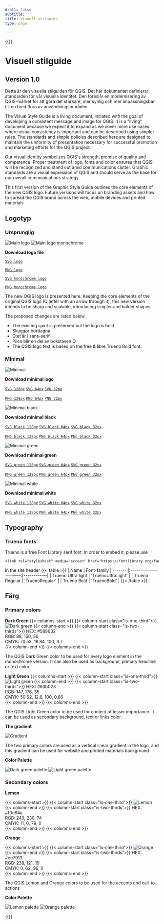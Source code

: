 ```yaml
---
draft: false
subtitle: ''
title: Visuell stilguide
type: page

---
```

{{<content-start classes="content narrow" >}}
# Visuell stilguide
## Version 1.0
Detta är den visuella stilguiden för QGIS. Det här dokumentet definierar standarden för vår visuella identitet. Den föreslår en modernisering av QGIS-märket för att göra det starkare, mer synlig och mer anpassningsbar till en bred flora av användningsområden.

The Visual Style Guide is a living document, initiated with the goal of developing a consistent message and image for QGIS. It is a "living" document because we expect it to expand as we cover more use cases where visual consistency is important and can be described using simpler rules. The standards and simple policies described here are designed to maintain the uniformity of presentation necessary for successful promotion and marketing efforts for the QGIS project.

Our visual identity symbolizes QGIS's strength, promise of quality and competence. Proper treatment of logo, fonts and color ensures that QGIS will be recognized and stand out amid communications clutter. Graphic standards are a visual expression of QGIS and should serve as the base for our overall communications strategy.

This first version of the Graphic Style Guide outlines the core elements of the new QGIS logo. Future versions will focus on branding assets and how to spread the QGIS brand across the web, mobile devices and printed materials.
## Logotyp
### Ursprunglig
![Main logo](visual/main_logo.png) ![Main logo monochrome](visual/main_logo_monochrome.png)

**Download logo file**

[`SVG logo`](visual/qgis-logo.svg)

[`PNG logo`](visual/qgis-logo.png)

[`SVG monochrome logo`](visual/qgis-logo-monochrome.svg)

[`PNG monochrome logo`](visual/qgis-logo-monochrome.png)

The new QGIS logo is presented here. Keeping the core elements of the original QGIS logo (Q letter with an arrow through it), this new version intends to be sharp and scalable, introducing simpler and bolder shapes.

The proposed changes are listed below.
- The existing spirit is preserved but the logo is bold
- Skuggor borttagna
- Q:et är i sans-serif
- Pilen blir en del av bokstaven Q
- The QGIS logo text is based on the free & libre Trueno Bold font.

### Minimal
![Minimal](visual/minimal.png)

**Download minimal logo**

[`SVG 128px`](visual/qgis-icon128.svg) [`SVG 64px`](visual/qgis-icon64.svg) [`SVG 32px`](visual/qgis-icon32.svg)

[`PNG 128px`](visual/qgis-icon128.png) [`PNG 64px`](visual/qgis-icon64.png) [`PNG 32px`](visual/qgis-icon32.png)

![Minimal black](visual/minimal_black.png)

**Download minimal black**

[`SVG black 128px`](visual/qgis-icon-black128.svg) [`SVG black 64px`](visual/qgis-icon-black64.svg) [`SVG black 32px`](visual/qgis-icon-black32.svg)

[`PNG black 128px`](visual/qgis-icon-black128.png) [`PNG black 64px`](visual/qgis-icon-black64.png) [`PNG black 32px`](visual/qgis-icon-black32.png)

![Minimal green](visual/minimal_green.png)

**Download minimal green**

[`SVG green 128px`](visual/qgis-icon-green128.svg) [`SVG green 64px`](visual/qgis-icon-green64.svg) [`SVG green 32px`](visual/qgis-icon-green32.svg)

[`PNG green 128px`](visual/qgis-icon-green128.png) [`PNG green 64px`](visual/qgis-icon-green64.png) [`PNG green 32px`](visual/qgis-icon-green32.png)

![Minimal white](visual/minimal_white.png)

**Download minimal white**

[`SVG white 128px`](visual/qgis-icon-white128.svg) [`SVG white 64px`](visual/qgis-icon-white64.svg) [`SVG white 32px`](visual/qgis-icon-white32.svg)

[`PNG white 128px`](visual/qgis-icon-white128.png) [`PNG white 64px`](visual/qgis-icon-white64.png) [`PNG white 32px`](visual/qgis-icon-white32.png)
## Typography
### Trueno fonts
Trueno is a free Font Library serif font. In order to embed it, please use
```
<link rel="stylesheet" media="screen" href="https://fontlibrary.org/face/trueno" type="text/css"/>
```
in the site header {{< table >}} | Name | Font-family |:-------:|:----------------------:|------------| | Trueno Ultra light | 'TruenoUltraLight' | | Trueno Regular | 'TruenoRegular' | | Trueno Bold | 'TruenoBold' | {{< /table >}}
## Färg
### Primary colors
**Dark Green** {{< columns-start >}} {{< column-start class="is-one-third">}} ![Dark green](visual/dark_green.png) {{< column-end >}} {{< column-start class="is-two-thirds">}} HEX: #589632<br />RGB: 88, 150, 50<br />CMYK: 70.53, 18.84, 100, 3.7<br />{{< column-end >}} {{< columns-end >}}

The QGIS Dark Green color to be used for every logo element in the monochrome version. It can also be used as background, primary headline or text color.

**Light Green** {{< columns-start >}} {{< column-start class="is-one-third">}} ![Light green](visual/light_green.png) {{< column-end >}} {{< column-start class="is-two-thirds">}} HEX: #93b023<br />RGB: 147, 176, 35<br />CMYK: 50.62, 12.6, 100, 0.86<br />{{< column-end >}} {{< columns-end >}}

The QGIS Light Green color to be used for content of lesser importance. It can be used as secondary background, text or links color.

**The gradient**

![Gradient](visual/gradient.png)

The two primary colors are used as a vertical linear gradient in the logo, and this gradient can be used for website and printed materials background

**Color Palette**

![Dark green palette](visual/dark_green_palette.png) ![Light green palette](visual/light_green_palette.png)
### Secondary colors
**Lemon**

{{< columns-start >}} {{< column-start class="is-one-third">}} ![Lemon](visual/lemon.png) {{< column-end >}} {{< column-start class="is-two-thirds">}} HEX: #f0e64a<br />RGB: 240, 230, 74<br />CMYK: 11, 0, 79, 0<br />{{< column-end >}} {{< columns-end >}}

**Orange**

{{< columns-start >}} {{< column-start class="is-one-third">}} ![Orange](visual/orange.png) {{< column-end >}} {{< column-start class="is-two-thirds">}} HEX: #ee7913<br />RGB: 238, 121, 19<br />CMYK: 0, 62, 96, 0<br />{{< column-end >}} {{< columns-end >}}

The QGIS Lemon and Orange colors to be used for the accents and call-to-actions

**Color Palette**

![Lemon palette](visual/lemon_palette.png) ![Orange palette](visual/orange_palette.png)

{{<content-end >}}

